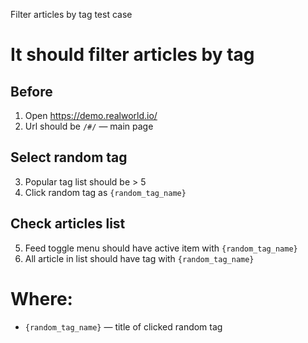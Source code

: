 Filter articles by tag test case

# It should filter articles by tag

## Before

1. Open https://demo.realworld.io/
2. Url should be `/#/` — main page

## Select random tag

3. Popular tag list should be > 5
4. Click random tag as `{random_tag_name}`

## Check articles list

5. Feed toggle menu should have active item with `{random_tag_name}`
6. All article in list should have tag with `{random_tag_name}`

# Where:

* `{random_tag_name}` — title of clicked random tag
